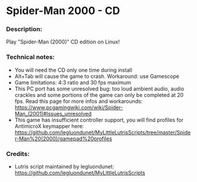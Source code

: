 # Spider-Man 2000 - CD
### Description:
Play "Spider-Man (2000)" CD edition on Linux!
### Technical notes:
- You will need the CD only one time during install
- Alt+Tab will cause the game to crash. Workaround: use Gamescope
-  Game limitations: 4:3 ratio and 30 fps maximum
- This PC port has some unresolved bug: too loud ambient audio, audio crackles and some portions of the game can only be completed at 20 fps. Read this page for more infos and workarounds: https://www.pcgamingwiki.com/wiki/Spider-Man_(2001)#Issues_unresolved
- This game has insufficient controller support, you will find profiles for AntimicroX keymapper here:
https://github.com/legluondunet/MyLittleLutrisScripts/tree/master/Spider-Man%20(2000)/gamepad%20profiles
### Credits:
- Lutris script maintained by legluondunet: https://github.com/legluondunet/MyLittleLutrisScripts
